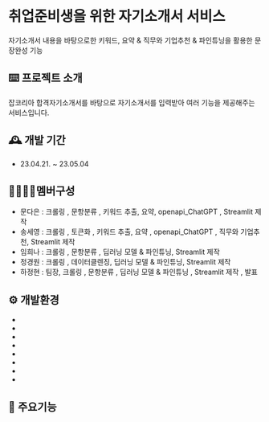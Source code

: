 # 취업준비생을 위한 자기소개서 서비스
자기소개서 내용을 바탕으로한 키워드, 요약 & 직무와 기업추천 & 파인튜닝을 활용한 문장완성 기능

## ⌨️ 프로젝트 소개
잡코리아 합격자기소개서를 바탕으로 자기소개서를 입력받아 여러 기능을 제공해주는 서비스입니다.    

## 🕰️ 개발 기간
- 23.04.21. ~ 23.05.04 

## 👩‍💻👨‍💻멤버구성 
- 문다은 : 크롤링 , 문항분류 , 키워드 추출, 요약, openapi_ChatGPT , Streamlit 제작
- 송세영 : 크롤링 , 토큰화 , 키워드 추출, 요약 , openapi_ChatGPT , 직무와 기업추천, Streamlit 제작
- 임희나 : 크롤링 , 문항분류 , 딥러닝 모델 & 파인튜닝, Streamlit 제작
- 정경원 : 크롤링 , 데이터클렌징,  딥러닝 모델 & 파인튜닝, Streamlit 제작
- 하정현 : 팀장, 크롤링 , 문항분류 , 딥러닝 모델 & 파인튜닝 , Streamlit 제작 , 발표 

## ⚙️ 개발환경
- 
-
-
-
-
-
-
-

## 📌 주요기능
